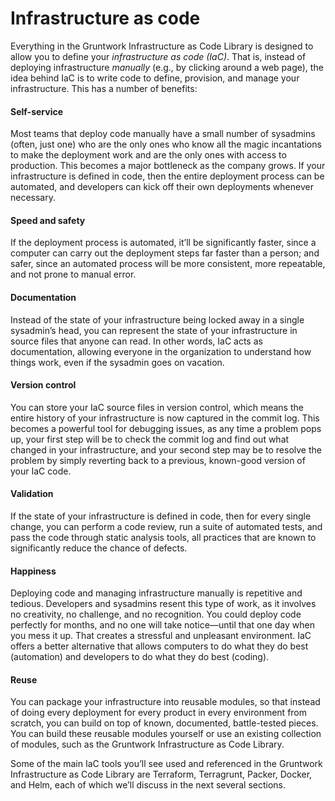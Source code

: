 # Infrastructure as code

Everything in the Gruntwork Infrastructure as Code Library is designed to allow you to define your _infrastructure as code (IaC)_.
That is, instead of deploying infrastructure _manually_ (e.g., by clicking around a web page), the idea behind IaC is
to write code to define, provision, and manage your infrastructure. This has a number of benefits:

<div className="dlist">

#### Self-service

Most teams that deploy code manually have a small number of sysadmins (often, just one) who are the only ones who
know all the magic incantations to make the deployment work and are the only ones with access to production. This
becomes a major bottleneck as the company grows. If your infrastructure is defined in code, then the entire
deployment process can be automated, and developers can kick off their own deployments whenever necessary.

#### Speed and safety

If the deployment process is automated, it’ll be significantly faster, since a computer can carry out the deployment
steps far faster than a person; and safer, since an automated process will be more consistent, more repeatable, and
not prone to manual error.

#### Documentation

Instead of the state of your infrastructure being locked away in a single sysadmin’s head, you can represent the
state of your infrastructure in source files that anyone can read. In other words, IaC acts as documentation,
allowing everyone in the organization to understand how things work, even if the sysadmin goes on vacation.

#### Version control

You can store your IaC source files in version control, which means the entire history of your infrastructure is now
captured in the commit log. This becomes a powerful tool for debugging issues, as any time a problem pops up, your
first step will be to check the commit log and find out what changed in your infrastructure, and your second step may
be to resolve the problem by simply reverting back to a previous, known-good version of your IaC code.

#### Validation

If the state of your infrastructure is defined in code, then for every single change, you can perform a code review,
run a suite of automated tests, and pass the code through static analysis tools, all practices that are known to
significantly reduce the chance of defects.

#### Happiness

Deploying code and managing infrastructure manually is repetitive and tedious. Developers and sysadmins resent this
type of work, as it involves no creativity, no challenge, and no recognition. You could deploy code perfectly for
months, and no one will take notice—until that one day when you mess it up. That creates a stressful and unpleasant
environment. IaC offers a better alternative that allows computers to do what they do best (automation) and
developers to do what they do best (coding).

#### Reuse

You can package your infrastructure into reusable modules, so that instead of doing every deployment for every
product in every environment from scratch, you can build on top of known, documented, battle-tested pieces. You
can build these reusable modules yourself or use an existing collection of modules, such as the Gruntwork
Infrastructure as Code Library.

Some of the main IaC tools you’ll see used and referenced in the Gruntwork Infrastructure as Code Library are Terraform, Terragrunt,
Packer, Docker, and Helm, each of which we’ll discuss in the next several sections.

</div>


<!-- ##DOCS-SOURCER-START
{"sourcePlugin":"Local File Copier","hash":"e29d1b09112e97f7f9908267a676c308"}
##DOCS-SOURCER-END -->
